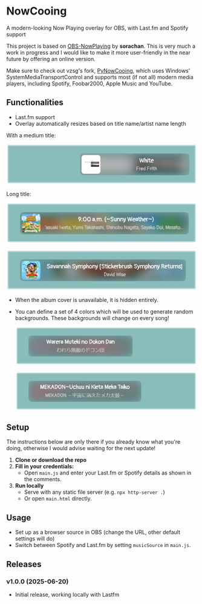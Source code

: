 # NowCooing
A modern-looking Now Playing overlay for OBS, with Last.fm and Spotify support

This project is based on [OBS-NowPlaying](https://github.com/sorachan/OBS-NowPlaying/#) by **sorachan**.
This is very much a work in progress and I would like to make it more user-friendly in the near future by offering an online version.

Make sure to check out vzsg's fork, [PyNowCooing](https://github.com/vzsg/PyNowCooing), which uses Windows' SystemMediaTransportControl and supports most (if not all) modern media players, including Spotify, Foobar2000, Apple Music and YouTube.

## Functionalities

- Last.fm support
- Overlay automatically resizes based on title name/artist name length

With a medium title:

![Screenshot of the overlay with a short title](/src/screenshots/NowCooing_screenshot_short-title.png?raw=true "Screenshot of the overlay with a short title")

Long title:

![Screenshot of the overlay with a long title](/src/screenshots/NowCooing_screenshot_long-title.png?raw=true "Screenshot of the overlay with a long title")

![Second screenshot of the overlay with a long title](/src/screenshots/NowCooing_screenshot_long-title-2.png?raw=true "Second screenshot of the overlay with a long title")

- When the album cover is unavailable, it is hidden entirely.
- You can define a set of 4 colors which will be used to generate random backgrounds.
  These backgrounds will change on every song!

  ![First screenshot of the overlay with no cover](/src/screenshots/NowCooing_screenshot_no-cover-1.png?raw=true "First screenshot of the overlay with no cover")
  
  ![Second screenshot of the overlay with no cover](/src/screenshots/NowCooing_screenshot_no-cover-2.png?raw=true "Second screenshot of the overlay with no cover")

## Setup
The instructions below are only there if you already know what you're doing, otherwise I would advise waiting for the next update!

1. **Clone or download the repo**
2. **Fill in your credentials:**
   - Open `main.js` and enter your Last.fm or Spotify details as shown in the comments.
3. **Run locally**
   - Serve with any static file server (e.g. `npx http-server .`)
   - Or open `main.html` directly.

## Usage

- Set up as a browser source in OBS (change the URL, other default settings will do)
- Switch between Spotify and Last.fm by setting `musicSource` in `main.js`.


## Releases

### v1.0.0 (2025-06-20)
- Initial release, working locally with Lastfm

